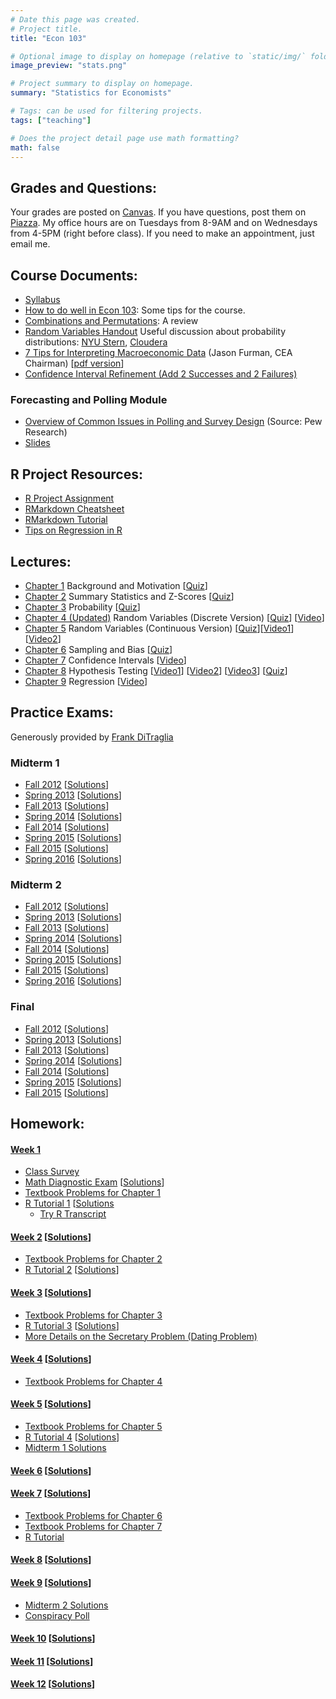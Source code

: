 ```yaml
---
# Date this page was created.
# Project title.
title: "Econ 103"

# Optional image to display on homepage (relative to `static/img/` folder).
image_preview: "stats.png"

# Project summary to display on homepage.
summary: "Statistics for Economists"

# Tags: can be used for filtering projects.
tags: ["teaching"]

# Does the project detail page use math formatting?
math: false
---
```

  
## Grades and Questions:

Your grades are posted on [Canvas](https://canvas.upenn.edu/). If you have questions, post them on [Piazza](https://piazza.com). My office hours are on Tuesdays from 8-9AM and on Wednesdays from 4-5PM (right before class). If you need to make an appointment, just email me.

## Course Documents:

- [Syllabus](https://docs.google.com/viewer?url=https://github.com/emallickhossain/Econ103Public/raw/master/syllabus.pdf) 
- [How to do well in Econ 103](https://docs.google.com/viewer?url=https://github.com/emallickhossain/Econ103Public/raw/master/HowToDoWell.pdf): Some tips for the course. 
- [Combinations and Permutations](https://docs.google.com/viewer?url=https://github.com/emallickhossain/Econ103Public/raw/master/ClassicalProbability.pdf): A review 
- [Random Variables Handout](https://docs.google.com/viewer?url=https://github.com/emallickhossain/Econ103Public/raw/master/RandomVariablesHandout.pdf) Useful discussion about probability distributions: [NYU Stern](http://people.stern.nyu.edu/adamodar/New_Home_Page/StatFile/statdistns.htm), [Cloudera](http://blog.cloudera.com/blog/2015/12/common-probability-distributions-the-data-scientists-crib-sheet/) 
- [7 Tips for Interpreting Macroeconomic Data](https://www.milkenreview.org/articles/extracting-the-signal-from-the-noise-7-tips-for-interpreting-macroeconomic-data) (Jason Furman, CEA Chairman) [[pdf version](https://assets1c.milkeninstitute.org/assets/Publication/MIReview/PDF/26-38-MR72.pdf)]
- [Confidence Interval Refinement (Add 2 Successes and 2 Failures)](https://www.stat.ufl.edu/~aa/articles/agresti_caffo_2000.pdf)

### Forecasting and Polling Module
- [Overview of Common Issues in Polling and Survey Design](https://www.pewresearch.org/methodology/u-s-survey-research/sampling/) (Source: Pew Research)
- [Slides](https://docs.google.com/viewer?url=https://github.com/emallickhossain/Econ103Public/raw/master/slides/ForecastingModule/pollsForecasting.pdf)

## R Project Resources:

- [R Project Assignment](https://docs.google.com/viewer?url=https://github.com/emallickhossain/Econ103Public/raw/master/RProject.pdf) 
- [RMarkdown Cheatsheet](https://www.rstudio.com/wp-content/uploads/2015/02/rmarkdown-cheatsheet.pdf) 
- [RMarkdown Tutorial](https://www.datacamp.com/courses/reporting-with-r-markdown)
- [Tips on Regression in R](https://docs.google.com/viewer?url=https://github.com/emallickhossain/Econ103Public/raw/master/slides/lecture25_child_test.pdf)

## Lectures:

- [Chapter 1](https://docs.google.com/viewer?url=https://github.com/emallickhossain/Econ103Public/raw/master/slides/chapter01_handout.pdf) Background and Motivation [[Quiz](https://docs.google.com/viewer?url=https://github.com/emallickhossain/Econ103Public/raw/master/Quiz/quiz01_handout.pdf)] 
- [Chapter 2](https://docs.google.com/viewer?url=https://github.com/emallickhossain/Econ103Public/raw/master/slides/chapter02_handout.pdf) Summary Statistics and Z-Scores [[Quiz](https://docs.google.com/viewer?url=https://github.com/emallickhossain/Econ103Public/raw/master/Quiz/quiz02_handout.pdf)] 
- [Chapter 3](https://docs.google.com/viewer?url=https://github.com/emallickhossain/Econ103Public/raw/master/slides/chapter03_handout.pdf) Probability [[Quiz](https://docs.google.com/viewer?url=https://github.com/emallickhossain/Econ103Public/raw/master/Quiz/quiz03_handout.pdf)] 
- [Chapter 4 (Updated)](https://docs.google.com/viewer?url=https://github.com/emallickhossain/Econ103Public/raw/master/slides/chapter04_handout.pdf) Random Variables (Discrete Version) [[Quiz](https://docs.google.com/viewer?url=https://github.com/emallickhossain/Econ103Public/raw/master/Quiz/quiz04_handout.pdf)] [[Video](https://www.youtube.com/watch?v=hPf5GQDUcOo)] 
- [Chapter 5](https://docs.google.com/viewer?url=https://github.com/emallickhossain/Econ103Public/raw/master/slides/chapter05_handout.pdf) Random Variables (Continuous Version) [[Quiz](https://docs.google.com/viewer?url=https://github.com/emallickhossain/Econ103Public/raw/master/Quiz/quiz05_handout.pdf)][[Video1](https://youtu.be/-SG9gLEP9H0)][[Video2](https://youtu.be/nxOz0FwSAc0)] 
- [Chapter 6](https://docs.google.com/viewer?url=https://github.com/emallickhossain/Econ103Public/raw/master/slides/chapter06_handout.pdf) Sampling and Bias [[Quiz](https://docs.google.com/viewer?url=https://github.com/emallickhossain/Econ103Public/raw/master/Quiz/quiz06_handout.pdf)] 
- [Chapter 7](https://docs.google.com/viewer?url=https://github.com/emallickhossain/Econ103Public/raw/master/slides/chapter07_handout.pdf) Confidence Intervals [[Video](https://youtu.be/CWL1jlnyfYM)]
- [Chapter 8](https://docs.google.com/viewer?url=https://github.com/emallickhossain/Econ103Public/raw/master/slides/chapter08_handout.pdf) Hypothesis Testing [[Video1](https://youtu.be/REaBq7eaW1M)] [[Video2](https://youtu.be/rwLeP8mIYkQ)] [[Video3](https://youtu.be/8O6zC3IVhpg)] [[Quiz](https://docs.google.com/viewer?url=https://github.com/emallickhossain/Econ103Public/raw/master/Quiz/quiz09.pdf)]
- [Chapter 9](https://docs.google.com/viewer?url=https://github.com/emallickhossain/Econ103Public/raw/master/slides/chapter09_handout.pdf) Regression [[Video](https://youtu.be/dRIlfwrT22E)]

## Practice Exams:

Generously provided by [Frank DiTraglia](https://ditraglia.com/)

### Midterm 1

*   [Fall 2012](https://docs.google.com/viewer?url=https://github.com/emallickhossain/Econ103Public/raw/master/PracticeExams/midterm1_2012_10_03.pdf) [[Solutions](https://docs.google.com/viewer?url=https://github.com/emallickhossain/Econ103Public/raw/master/PracticeExams/midterm1_2012_10_03_solutions.pdf "midterm1_2012_10_03_solutions")]
*   [Spring 2013](https://docs.google.com/viewer?url=https://github.com/emallickhossain/Econ103Public/raw/master/PracticeExams/midterm1_2013_02_11.pdf "midterm1_2013_02_11") [[Solutions](https://docs.google.com/viewer?url=https://github.com/emallickhossain/Econ103Public/raw/master/PracticeExams/midterm1_2013_02_11_solutions.pdf "midterm1_2013_02_11_solutions")]
*   [Fall 2013](https://docs.google.com/viewer?url=https://github.com/emallickhossain/Econ103Public/raw/master/PracticeExams/midterm1_2013_09_30.pdf "midterm1_2013_09_30") [[Solutions](https://docs.google.com/viewer?url=https://github.com/emallickhossain/Econ103Public/raw/master/PracticeExams/midterm1_2013_09_30_solutions.pdf "midterm1_2013_09_30_solutions")]
*   [Spring 2014](https://docs.google.com/viewer?url=https://github.com/emallickhossain/Econ103Public/raw/master/PracticeExams/midterm1_2014_02_11.pdf "midterm1_2014_02_11") [[Solutions](https://docs.google.com/viewer?url=https://github.com/emallickhossain/Econ103Public/raw/master/PracticeExams/midterm1_2014_02_11_solutions.pdf "midterm1_2014_02_11_solutions")]
*   [Fall 2014](https://docs.google.com/viewer?url=https://github.com/emallickhossain/Econ103Public/raw/master/PracticeExams/midterm1_2014_09_29.pdf "midterm1_2014_09_29") [[Solutions](https://docs.google.com/viewer?url=https://github.com/emallickhossain/Econ103Public/raw/master/PracticeExams/midterm1_2014_09_29_solutions.pdf "midterm1_2014_09_29_solutions")]
*   [Spring 2015](https://docs.google.com/viewer?url=https://github.com/emallickhossain/Econ103Public/raw/master/PracticeExams/midterm1_2015_02_10.pdf "midterm1_2015_02_10") [[Solutions](https://docs.google.com/viewer?url=https://github.com/emallickhossain/Econ103Public/raw/master/PracticeExams/midterm1_2015_02_10_solutions.pdf "midterm1_2015_02_10_solutions")]
*   [Fall 2015](https://docs.google.com/viewer?url=https://github.com/emallickhossain/Econ103Public/raw/master/PracticeExams/midterm1_2015_09_28.pdf "midterm1_2015_09_28") [[Solutions](https://docs.google.com/viewer?url=https://github.com/emallickhossain/Econ103Public/raw/master/PracticeExams/midterm1_2015_09_28_solutions.pdf "midterm1_2015_09_28_solutions")]
*   [Spring 2016](https://docs.google.com/viewer?url=https://github.com/emallickhossain/Econ103Public/raw/master/PracticeExams/midterm1_2016_02_16.pdf "midterm1_2016_02_16") [[Solutions](https://docs.google.com/viewer?url=https://github.com/emallickhossain/Econ103Public/raw/master/PracticeExams/midterm1_2016_02_16_solutions.pdf "midterm1_2016_02_16_solutions")]

### Midterm 2

*   [Fall 2012](https://docs.google.com/viewer?url=https://github.com/emallickhossain/Econ103Public/raw/master/PracticeExams/midterm2_2012_11_07.pdf "midterm2_2012_11_07") [[Solutions](https://docs.google.com/viewer?url=https://github.com/emallickhossain/Econ103Public/raw/master/PracticeExams/midterm2_2012_11_07_solutions.pdf "midterm2_2012_11_07_solutions")]
*   [Spring 2013](https://docs.google.com/viewer?url=https://github.com/emallickhossain/Econ103Public/raw/master/PracticeExams/midterm2_2013_03_25.pdf "midterm2_2013_03_25") [[Solutions](https://docs.google.com/viewer?url=https://github.com/emallickhossain/Econ103Public/raw/master/PracticeExams/midterm2_2013_03_25_solutions.pdf "midterm2_2013_03_25_solutions")]
*   [Fall 2013](https://docs.google.com/viewer?url=https://github.com/emallickhossain/Econ103Public/raw/master/PracticeExams/midterm2_2013_11_11.pdf "midterm2_2013_11_11") [[Solutions](https://docs.google.com/viewer?url=https://github.com/emallickhossain/Econ103Public/raw/master/PracticeExams/midterm2_2013_11_11_solutions.pdf "midterm2_2013_11_11_solutions")]
*   [Spring 2014](https://docs.google.com/viewer?url=https://github.com/emallickhossain/Econ103Public/raw/master/PracticeExams/midterm2_2014_03_25.pdf "midterm2_2014_03_25") [[Solutions](https://docs.google.com/viewer?url=https://github.com/emallickhossain/Econ103Public/raw/master/PracticeExams/midterm2_2014_03_25_solutions.pdf "midterm2_2014_03_25_solutions")]
*   [Fall 2014](https://docs.google.com/viewer?url=https://github.com/emallickhossain/Econ103Public/raw/master/PracticeExams/midterm2_2014_11_03.pdf "midterm2_2014_11_03") [[Solutions](https://docs.google.com/viewer?url=https://github.com/emallickhossain/Econ103Public/raw/master/PracticeExams/midterm2_2014_11_03_solutions.pdf "midterm2_2014_11_03_solutions")]
*   [Spring 2015](https://docs.google.com/viewer?url=https://github.com/emallickhossain/Econ103Public/raw/master/PracticeExams/midterm2_2015_03_24.pdf "midterm2_2015_03_24") [[Solutions](https://docs.google.com/viewer?url=https://github.com/emallickhossain/Econ103Public/raw/master/PracticeExams/midterm2_2015_03_24_solutions.pdf "midterm2_2015_03_24_solutions")]
*   [Fall 2015](https://docs.google.com/viewer?url=https://github.com/emallickhossain/Econ103Public/raw/master/PracticeExams/midterm2_2015_11_02.pdf "midterm2_2015_11_02") [[Solutions](https://docs.google.com/viewer?url=https://github.com/emallickhossain/Econ103Public/raw/master/PracticeExams/midterm2_2015_11_02_solutions.pdf "midterm2_2015_11_02_solutions")]
*   [Spring 2016](https://docs.google.com/viewer?url=https://github.com/emallickhossain/Econ103Public/raw/master/PracticeExams/midterm2_2016_03_22.pdf "midterm2_2016_03_22") [[Solutions](https://docs.google.com/viewer?url=https://github.com/emallickhossain/Econ103Public/raw/master/PracticeExams/midterm2_2016_03_22_solutions.pdf "midterm2_2016_03_22_solutions")]

### Final

*   [Fall 2012](https://docs.google.com/viewer?url=https://github.com/emallickhossain/Econ103Public/raw/master/PracticeExams/final_2012_12_12.pdf "final_2012_12_12") [[Solutions](https://docs.google.com/viewer?url=https://github.com/emallickhossain/Econ103Public/raw/master/PracticeExams/final_2012_12_12_solutions.pdf "final_2012_12_12_solutions")]
*   [Spring 2013](https://docs.google.com/viewer?url=https://github.com/emallickhossain/Econ103Public/raw/master/PracticeExams/final_2013_05_01.pdf "final_2013_05_01") [[Solutions](https://docs.google.com/viewer?url=https://github.com/emallickhossain/Econ103Public/raw/master/PracticeExams/final_2013_05_01_solutions.pdf "final_2013_05_01_solutions")]
*   [Fall 2013](https://docs.google.com/viewer?url=https://github.com/emallickhossain/Econ103Public/raw/master/PracticeExams/final_2013_12_19.pdf "final_2013_12_19") [[Solutions](https://docs.google.com/viewer?url=https://github.com/emallickhossain/Econ103Public/raw/master/PracticeExams/final_2013_12_19_solutions.pdf "final_2013_12_19_solutions")]
*   [Spring 2014](https://docs.google.com/viewer?url=https://github.com/emallickhossain/Econ103Public/raw/master/PracticeExams/final_2014_05_07.pdf "final_2014_05_07") [[Solutions](https://docs.google.com/viewer?url=https://github.com/emallickhossain/Econ103Public/raw/master/PracticeExams/final_2014_05_07_solutions.pdf "final_2014_05_07_solutions")]
*   [Fall 2014](https://docs.google.com/viewer?url=https://github.com/emallickhossain/Econ103Public/raw/master/PracticeExams/final_2014_12_16.pdf "final_2014_12_16") [[Solutions](https://docs.google.com/viewer?url=https://github.com/emallickhossain/Econ103Public/raw/master/PracticeExams/final_2014_12_16_solutions.pdf "final_2014_12_16_solutions")]
*   [Spring 2015](https://docs.google.com/viewer?url=https://github.com/emallickhossain/Econ103Public/raw/master/PracticeExams/final_2015_05_04.pdf "final_2015_05_04") [[Solutions](https://docs.google.com/viewer?url=https://github.com/emallickhossain/Econ103Public/raw/master/PracticeExams/final_2015_05_04_solutions.pdf "final_2015_05_04_solutions")]
*   [Fall 2015](https://docs.google.com/viewer?url=https://github.com/emallickhossain/Econ103Public/raw/master/PracticeExams/final_2015_12_11.pdf "final_2015_12_11") [[Solutions](https://docs.google.com/viewer?url=https://github.com/emallickhossain/Econ103Public/raw/master/PracticeExams/final_2015_12_11_solutions.pdf "final_2015_12_11_solutions")]

## Homework:

#### [Week 1](https://docs.google.com/viewer?url=https://github.com/emallickhossain/Econ103Public/blob/master/homework/HW01.pdf "HW01")

*   [Class Survey](https://goo.gl/forms/Me9tNZaPlpogNvtV2)
*   [Math Diagnostic Exam](https://docs.google.com/viewer?url=https://github.com/emallickhossain/Econ103Public/blob/master/MathDiagnostic/MathDiagnostic.pdf "MathDiagnostic") [[Solutions](https://docs.google.com/viewer?url=https://github.com/emallickhossain/Econ103Public/blob/master/MathDiagnostic/MathDiagnosticSolns.pdf "MathDiagnosticSolns")]
*   [Textbook Problems for Chapter 1](https://docs.google.com/viewer?url=https://github.com/emallickhossain/Econ103Public/blob/master/homework/Ch1Problems.pdf "Ch1Problems")
*   [R Tutorial 1](https://rawgit.com/emallickhossain/Econ103Public/master/Rtutorials/Rtutorial1.html) [[Solutions](https://github.com/emallickhossain/Econ103Public/blob/master/Rtutorials/Rtutorial1.R)
    *   [Try R Transcript](https://github.com/emallickhossain/Econ103Public/blob/master/Rtutorials/try.R)

#### [Week 2](https://docs.google.com/viewer?url=https://github.com/emallickhossain/Econ103Public/blob/master/homework/HW02.pdf "hw02") [[Solutions](https://docs.google.com/viewer?url=https://github.com/emallickhossain/Econ103Public/blob/master/homework/HW02_solutions.pdf "hw02_solutions")]

*   [Textbook Problems for Chapter 2](https://docs.google.com/viewer?url=https://github.com/emallickhossain/Econ103Public/blob/master/homework/Ch2Problems.pdf "ch2problems")
*   [R Tutorial 2](https://rawgit.com/emallickhossain/Econ103Public/master/Rtutorials/Rtutorial2.html) [[Solutions](https://github.com/emallickhossain/Econ103Public/blob/master/Rtutorials/Rtutorial2.R)]

#### [Week 3](https://docs.google.com/viewer?url=https://github.com/emallickhossain/Econ103Public/blob/master/homework/HW03.pdf "hw03") [[Solutions](https://docs.google.com/viewer?url=https://github.com/emallickhossain/Econ103Public/blob/master/homework/HW03_solutions.pdf "hw03_solutions")]

*   [Textbook Problems for Chapter 3](https://docs.google.com/viewer?url=https://github.com/emallickhossain/Econ103Public/blob/master/homework/Ch3Problems.pdf "ch3problems")
*   [R Tutorial 3](https://rawgit.com/emallickhossain/Econ103Public/master/Rtutorials/Rtutorial3.html) [[Solutions](https://github.com/emallickhossain/Econ103Public/blob/master/Rtutorials/Rtutorial3.R)]
*   [More Details on the Secretary Problem (Dating Problem)](http://www.math.uah.edu/stat/urn/Secretary.html)

#### [Week 4](https://docs.google.com/viewer?url=https://github.com/emallickhossain/Econ103Public/blob/master/homework/HW04.pdf "hw04") [[Solutions](https://docs.google.com/viewer?url=https://github.com/emallickhossain/Econ103Public/blob/master/homework/HW04_solutions.pdf "hw04_solutions")]

*   [Textbook Problems for Chapter 4](https://docs.google.com/viewer?url=https://github.com/emallickhossain/Econ103Public/blob/master/homework/Ch4Problems.pdf "ch4problems")

#### [Week 5](https://docs.google.com/viewer?url=https://github.com/emallickhossain/Econ103Public/blob/master/homework/HW05.pdf "hw05") [[Solutions](https://docs.google.com/viewer?url=https://github.com/emallickhossain/Econ103Public/blob/master/homework/HW05_solutions.pdf "hw05_solutions")]

*   [Textbook Problems for Chapter 5](https://docs.google.com/viewer?url=https://github.com/emallickhossain/Econ103Public/blob/master/homework/Ch5Problems.pdf "ch5problems")
*   [R Tutorial 4](https://rawgit.com/emallickhossain/Econ103Public/master/Rtutorials/Rtutorial4.html) [[Solutions](https://github.com/emallickhossain/Econ103Public/blob/master/Rtutorials/Rtutorial4.R)]
* [Midterm 1 Solutions](https://docs.google.com/viewer?url=https://github.com/emallickhossain/Econ103Public/raw/master/PracticeExams/Midterm1_92816_solutions.pdf)

#### [Week 6](https://docs.google.com/viewer?url=https://github.com/emallickhossain/Econ103Public/blob/master/homework/HW06.pdf "hw06") [[Solutions](https://docs.google.com/viewer?url=https://github.com/emallickhossain/Econ103Public/blob/master/homework/HW06_solutions.pdf "hw06_solutions")]

#### [Week 7](https://docs.google.com/viewer?url=https://github.com/emallickhossain/Econ103Public/blob/master/homework/HW07.pdf "hw07update") [[Solutions](https://docs.google.com/viewer?url=https://github.com/emallickhossain/Econ103Public/blob/master/homework/HW07_solutions.pdf "hw07_solutions")]

*   [Textbook Problems for Chapter 6](https://docs.google.com/viewer?url=https://github.com/emallickhossain/Econ103Public/blob/master/homework/Ch6Problems.pdf "ch6problems")
*   [Textbook Problems for Chapter 7](https://docs.google.com/viewer?url=https://github.com/emallickhossain/Econ103Public/blob/master/homework/Ch7Problems.pdf "ch7problems")
*   [R Tutorial](https://www.datacamp.com/courses/reporting-with-r-markdown)

#### [Week 8](https://docs.google.com/viewer?url=https://github.com/emallickhossain/Econ103Public/blob/master/homework/HW08.pdf "hw08") [[Solutions](https://docs.google.com/viewer?url=https://github.com/emallickhossain/Econ103Public/blob/master/homework/HW08_solutions.pdf "hw08_solutions")]

#### [Week 9](https://docs.google.com/viewer?url=https://github.com/emallickhossain/Econ103Public/blob/master/homework/HW09.pdf "hw08") [[Solutions](https://docs.google.com/viewer?url=https://github.com/emallickhossain/Econ103Public/blob/master/homework/HW09_solutions.pdf "hw08_solutions")]
* [Midterm 2 Solutions](https://docs.google.com/viewer?url=https://github.com/emallickhossain/Econ103Public/raw/master/PracticeExams/Midterm2_110216_solutions.pdf)
* [Conspiracy Poll](https://docs.google.com/viewer?url=https://github.com/emallickhossain/Econ103Public/raw/master/homework/conspiracy.pdf)

#### [Week 10](https://docs.google.com/viewer?url=https://github.com/emallickhossain/Econ103Public/blob/master/homework/HW10.pdf "hw08") [[Solutions](https://docs.google.com/viewer?url=https://github.com/emallickhossain/Econ103Public/blob/master/homework/HW10_solutions.pdf "hw08_solutions")]

#### [Week 11](https://docs.google.com/viewer?url=https://github.com/emallickhossain/Econ103Public/blob/master/homework/HW11.pdf "hw08") [[Solutions](https://docs.google.com/viewer?url=https://github.com/emallickhossain/Econ103Public/blob/master/homework/HW11_solutions.pdf "hw08_solutions")]

#### [Week 12](https://docs.google.com/viewer?url=https://github.com/emallickhossain/Econ103Public/blob/master/homework/HW12.pdf "hw08") [[Solutions](https://docs.google.com/viewer?url=https://github.com/emallickhossain/Econ103Public/blob/master/homework/HW12_solutions.pdf "hw08_solutions")]
